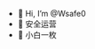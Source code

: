 - 👋 Hi, I’m @Wsafe0
- 👀 安全运营
- 🌱 小白一枚 



<!---
Wsafe0/Wsafe0 is a ✨ special ✨ repository because its `README.md` (this file) appears on your GitHub profile.
You can click the Preview link to take a look at your changes.
--->
